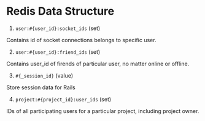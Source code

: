 # Redis Data Structure

1. `user:#{user_id}:socket_ids` (set)

Contains id of socket connections belongs to specific user.

2. `user:#{user_id}:friend_ids` (set)

Contains user_id of firends of particular user, no matter online or offline.

3. `#{_session_id}` (value)

Store session data for Rails

4. `project:#{project_id}:user_ids` (set)

IDs of all participating users for a particular project, including project owner.
